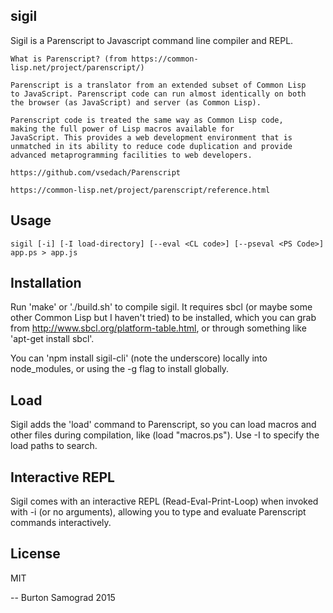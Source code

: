 sigil
-----

Sigil is a Parenscript to Javascript command line compiler and REPL.

    What is Parenscript? (from https://common-lisp.net/project/parenscript/)

    Parenscript is a translator from an extended subset of Common Lisp
    to JavaScript. Parenscript code can run almost identically on both
    the browser (as JavaScript) and server (as Common Lisp).

    Parenscript code is treated the same way as Common Lisp code,
    making the full power of Lisp macros available for
    JavaScript. This provides a web development environment that is
    unmatched in its ability to reduce code duplication and provide
    advanced metaprogramming facilities to web developers.
    
    https://github.com/vsedach/Parenscript

    https://common-lisp.net/project/parenscript/reference.html

Usage
-----

    sigil [-i] [-I load-directory] [--eval <CL code>] [--pseval <PS Code>] app.ps > app.js

Installation
------------

Run 'make' or './build.sh' to compile sigil. It requires sbcl (or
maybe some other Common Lisp but I haven't tried) to be installed,
which you can grab from http://www.sbcl.org/platform-table.html, or
through something like 'apt-get install sbcl'.

You can 'npm install sigil-cli' (note the underscore) locally into
node_modules, or using the -g flag to install globally.

Load
----

Sigil adds the 'load' command to Parenscript, so you can load macros
and other files during compilation, like (load "macros.ps"). Use -I to
specify the load paths to search.

Interactive REPL
----------------

Sigil comes with an interactive REPL (Read-Eval-Print-Loop) when
invoked with -i (or no arguments), allowing you to type and evaluate
Parenscript commands interactively.

License
-------

MIT

--
Burton Samograd
2015